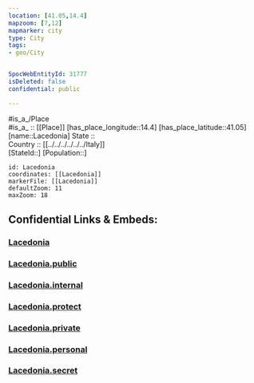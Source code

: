 ```yaml
---
location: [41.05,14.4] 
mapzoom: [7,12] 
mapmarker: city 
type: City
tags:
- geo/City


SpocWebEntityId: 31777
isDeleted: false
confidential: public

---
```

#is_a_/Place  
#is_a_ :: [[Place]] 
[has_place_longitude::14.4] 
[has_place_latitude::41.05] 
[name::Lacedonia] 
State ::  
Country :: [[../../../../../../Italy]]  
[StateId::] 
[Population::] 



```leaflet
id: Lacedonia
coordinates: [[Lacedonia]] 
markerFile: [[Lacedonia]] 
defaultZoom: 11 
maxZoom: 18
```


## Confidential Links & Embeds: 

### [Lacedonia](/_Standards/Earth/Continent/Europe/Europe~South/Italy/regions~Italy/Campania/Caserta.Province/City/Lacedonia.md) 

### [Lacedonia.public](/_public/Earth/Continent/Europe/Europe~South/Italy/regions~Italy/Campania/Caserta.Province/City/Lacedonia.public.md) 

### [Lacedonia.internal](/_internal/Earth/Continent/Europe/Europe~South/Italy/regions~Italy/Campania/Caserta.Province/City/Lacedonia.internal.md) 

### [Lacedonia.protect](/_protect/Earth/Continent/Europe/Europe~South/Italy/regions~Italy/Campania/Caserta.Province/City/Lacedonia.protect.md) 

### [Lacedonia.private](/_private/Earth/Continent/Europe/Europe~South/Italy/regions~Italy/Campania/Caserta.Province/City/Lacedonia.private.md) 

### [Lacedonia.personal](/_personal/Earth/Continent/Europe/Europe~South/Italy/regions~Italy/Campania/Caserta.Province/City/Lacedonia.personal.md) 

### [Lacedonia.secret](/_secret/Earth/Continent/Europe/Europe~South/Italy/regions~Italy/Campania/Caserta.Province/City/Lacedonia.secret.md)

